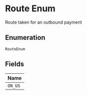 
# Route Enum

Route taken for an outbound payment

## Enumeration

`RouteEnum`

## Fields

| Name |
|  --- |
| `ON_US` |


